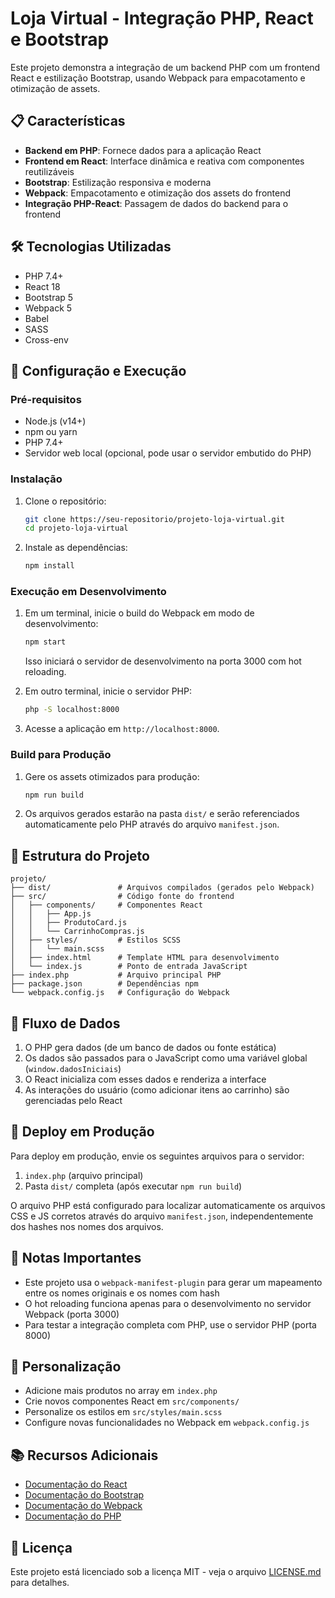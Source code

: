 # Loja Virtual - Integração PHP, React e Bootstrap

Este projeto demonstra a integração de um backend PHP com um frontend React e estilização Bootstrap, usando Webpack para empacotamento e otimização de assets.

## 📋 Características

- **Backend em PHP**: Fornece dados para a aplicação React
- **Frontend em React**: Interface dinâmica e reativa com componentes reutilizáveis
- **Bootstrap**: Estilização responsiva e moderna
- **Webpack**: Empacotamento e otimização dos assets do frontend
- **Integração PHP-React**: Passagem de dados do backend para o frontend

## 🛠️ Tecnologias Utilizadas

- PHP 7.4+
- React 18
- Bootstrap 5
- Webpack 5
- Babel
- SASS
- Cross-env

## 🚀 Configuração e Execução

### Pré-requisitos

- Node.js (v14+)
- npm ou yarn
- PHP 7.4+
- Servidor web local (opcional, pode usar o servidor embutido do PHP)

### Instalação

1. Clone o repositório:
   ```bash
   git clone https://seu-repositorio/projeto-loja-virtual.git
   cd projeto-loja-virtual
   ```

2. Instale as dependências:
   ```bash
   npm install
   ```

### Execução em Desenvolvimento

1. Em um terminal, inicie o build do Webpack em modo de desenvolvimento:
   ```bash
   npm start
   ```
   
   Isso iniciará o servidor de desenvolvimento na porta 3000 com hot reloading.

2. Em outro terminal, inicie o servidor PHP:
   ```bash
   php -S localhost:8000
   ```

3. Acesse a aplicação em `http://localhost:8000`.

### Build para Produção

1. Gere os assets otimizados para produção:
   ```bash
   npm run build
   ```

2. Os arquivos gerados estarão na pasta `dist/` e serão referenciados automaticamente pelo PHP através do arquivo `manifest.json`.

## 📁 Estrutura do Projeto

```
projeto/
├── dist/               # Arquivos compilados (gerados pelo Webpack)
├── src/                # Código fonte do frontend
│   ├── components/     # Componentes React
│   │   ├── App.js
│   │   ├── ProdutoCard.js
│   │   └── CarrinhoCompras.js
│   ├── styles/         # Estilos SCSS
│   │   └── main.scss
│   ├── index.html      # Template HTML para desenvolvimento
│   └── index.js        # Ponto de entrada JavaScript
├── index.php           # Arquivo principal PHP
├── package.json        # Dependências npm
└── webpack.config.js   # Configuração do Webpack
```

## 🔄 Fluxo de Dados

1. O PHP gera dados (de um banco de dados ou fonte estática)
2. Os dados são passados para o JavaScript como uma variável global (`window.dadosIniciais`)
3. O React inicializa com esses dados e renderiza a interface
4. As interações do usuário (como adicionar itens ao carrinho) são gerenciadas pelo React

## 🚢 Deploy em Produção

Para deploy em produção, envie os seguintes arquivos para o servidor:

1. `index.php` (arquivo principal)
2. Pasta `dist/` completa (após executar `npm run build`)

O arquivo PHP está configurado para localizar automaticamente os arquivos CSS e JS corretos através do arquivo `manifest.json`, independentemente dos hashes nos nomes dos arquivos.

## 📝 Notas Importantes

- Este projeto usa o `webpack-manifest-plugin` para gerar um mapeamento entre os nomes originais e os nomes com hash
- O hot reloading funciona apenas para o desenvolvimento no servidor Webpack (porta 3000)
- Para testar a integração completa com PHP, use o servidor PHP (porta 8000)

## 🔧 Personalização

- Adicione mais produtos no array em `index.php`
- Crie novos componentes React em `src/components/`
- Personalize os estilos em `src/styles/main.scss`
- Configure novas funcionalidades no Webpack em `webpack.config.js`

## 📚 Recursos Adicionais

- [Documentação do React](https://reactjs.org/docs/getting-started.html)
- [Documentação do Bootstrap](https://getbootstrap.com/docs/)
- [Documentação do Webpack](https://webpack.js.org/concepts/)
- [Documentação do PHP](https://www.php.net/docs.php)

## 📄 Licença

Este projeto está licenciado sob a licença MIT - veja o arquivo [LICENSE.md](LICENSE.md) para detalhes.